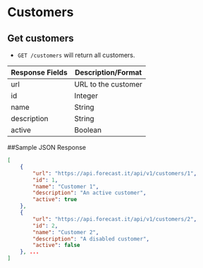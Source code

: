 Customers
=========

Get customers
-------------

* `GET /customers` will return all customers.

|Response Fields | Description/Format|
|------------ | -------------|
|url | URL to the customer|
|id | Integer|
|name | String|
|description | String|
|active | Boolean|

##Sample JSON Response
```json
[
    {
        "url": "https://api.forecast.it/api/v1/customers/1",
        "id": 1,
        "name": "Customer 1",
        "description": "An active customer",
        "active": true
    },
    {
        "url": "https://api.forecast.it/api/v1/customers/2",
        "id": 2,
        "name": "Customer 2",
        "description": "A disabled customer",
        "active": false
    }, ...
]
```
